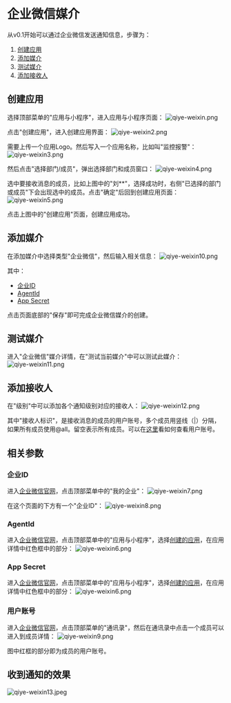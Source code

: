 # 企业微信媒介
从v0.1开始可以通过企业微信发送通知信息，步骤为：
1. [创建应用](#创建应用)
2. [添加媒介](#添加媒介)
3. [测试媒介](#测试媒介)
4. [添加接收人](#添加接收人)

## 创建应用
选择顶部菜单的"应用与小程序"，进入应用与小程序页面：
![qiye-weixin.png](qiye-weixin.png)

点击"创建应用"，进入创建应用界面：
![qiye-weixin2.png](qiye-weixin2.png)

需要上传一个应用Logo。然后写入一个应用名称，比如叫"监控报警"：
![qiye-weixin3.png](qiye-weixin3.png)

然后点击"选择部门/成员"，弹出选择部门和成员窗口：
![qiye-weixin4.png](qiye-weixin4.png)

选中要接收消息的成员，比如上图中的"刘**"，选择成功时，右侧"已选择的部门或成员"下会出现选中的成员。点击"确定"后回到创建应用页面：
![qiye-weixin5.png](qiye-weixin5.png)

点击上图中的"创建应用"页面，创建应用成功。

## 添加媒介
在添加媒介中选择类型"企业微信"，然后输入相关信息：
![qiye-weixin10.png](qiye-weixin10.png)

其中：
* [企业ID](#企业id)
* [AgentId](#agentid)
* [App Secret](#appsecret)

点击页面底部的"保存"即可完成企业微信媒介的创建。

## 测试媒介
进入"企业微信"媒介详情，在"测试当前媒介"中可以测试此媒介：
![qiye-weixin11.png](qiye-weixin11.png)

## 添加接收人
在"级别"中可以添加各个通知级别对应的接收人：
![qiye-weixin12.png](qiye-weixin12.png)

其中"接收人标识"，是接收消息的成员的用户账号，多个成员用竖线（|）分隔，如果所有成员使用@all。留空表示所有成员。可以在[这里](#用户账号)看如何查看用户账号。

## 相关参数
### 企业ID
进入[企业微信官网](https://work.weixin.qq.com/)，点击顶部菜单中的"我的企业"：
![qiye-weixin7.png](qiye-weixin7.png)

在这个页面的下方有一个"企业ID"：
![qiye-weixin8.png](qiye-weixin8.png)

### AgentId
进入[企业微信官网](https://work.weixin.qq.com/)，点击顶部菜单中的"应用与小程序"，选择[创建的应用](#创建应用)，在应用详情中红色框中的部分：
![qiye-weixin6.png](qiye-weixin6.png)

### App Secret
进入[企业微信官网](https://work.weixin.qq.com/)，点击顶部菜单中的"应用与小程序"，选择[创建的应用](#创建应用)，在应用详情中红色框中的部分：
![qiye-weixin6.png](qiye-weixin6.png)

### 用户账号
进入[企业微信官网](https://work.weixin.qq.com/)，点击顶部菜单的"通讯录"，然后在通讯录中点击一个成员可以进入到成员详情：
![qiye-weixin9.png](qiye-weixin9.png)

图中红框的部分即为成员的用户账号。

## 收到通知的效果
![qiye-weixin13.jpeg](qiye-weixin13.jpeg)

